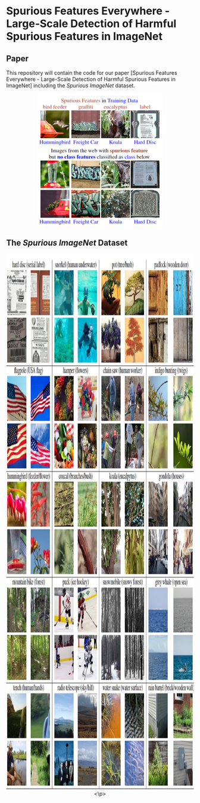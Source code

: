 # Spurious Features Everywhere - Large-Scale Detection of Harmful Spurious Features in ImageNet

## Paper
This repository will contain the code for our paper [Spurious Features Everywhere - Large-Scale Detection of Harmful Spurious Features in ImageNet] including the *Spurious ImageNet* dataset.

<p align="center">
  <img width="337" height="354" src="./example_images/teaser.png">
</p>

## The *Spurious ImageNet* Dataset

<p align="center">
  <img width="1172" height="1432" src="./example_images/examples_spurious_imagenet.jpg">
<\p>
